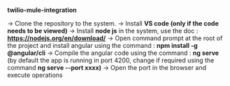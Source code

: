 **twilio-mule-integration**


-> Clone the repository to the system.
-> Install **VS code (only if the code needs to be viewed)**
-> Install **node js** in the system, use the doc : **https://nodejs.org/en/download/**
-> Open command prompt at the root of the project and install angular using the command : **npm install -g @angular/cli**
-> Compile the angular code using the command : **ng serve** (by default the app is running in port 4200, change if required using the command **ng serve --port xxxx)**
-> Open the port in the browser and execute operations
